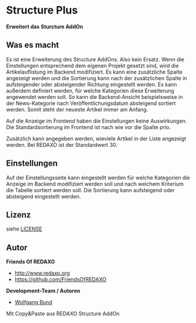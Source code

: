 Structure Plus
================================================================================

**Erweitert das Sturcture AddOn**

## Was es macht

Es ist eine Erweiterung des Structure AddOns. Also kein Ersatz. Wenn die Einstellungen entsprechend dem eigenen Projekt gesetzt sind, wird die Artikelauflistung im Backend modifiziert. Es kann eine zusätzliche Spalte angezeigt werden und die Sortierung kann nach der zusätzlichen Spalte in aufsteigender oder absteigender Richtung eingestellt werden. Es kann außerdem definiert werden, für welche Kategorien diese Erweiterung angewendet werden soll. So kann die Backend-Ansicht beispielsweise in der News-Kategorie nach Veröffentlichungsdatum absteigend sortiert werden. Somit steht der neueste Artikel immer am Anfang.

Auf die Anzeige im Frontend haben die Einstellungen keine Auswirkungen. Die Standardsortierung im Frontend ist nach wie vor die Spalte prio.

Zusätzlich kann angegeben werden, wieviele Artikel in der Liste angezeigt werden. Bei REDAXO ist der Standardwert 30.

## Einstellungen
 
Auf der Einstellungsseite kann eingestellt werden für welche Kategorien die Anzeige im Backend modifiziert werden soll und nach welchem Kriterium die Tabelle sortiert werden soll. Die Sortierung kann aufsteigend oder absteigend eingestellt werden.

## Lizenz

siehe [LICENSE](https://github.com/FriendsOfREDAXO/sked/blob/master/LICENCE)


## Autor

**Friends Of REDAXO**

* http://www.redaxo.org
* https://github.com/FriendsOfREDAXO


**Development-Team / Autoren**
* [Wolfgang Bund](https://github.com/dtpop) 

Mit Copy&Paste aus REDAXO Structure AddOn
